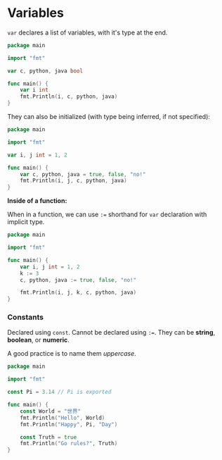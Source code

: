 # Variables

`var` declares a list of variables, with it's type at the end.

```go
package main

import "fmt"

var c, python, java bool

func main() {
	var i int
	fmt.Println(i, c, python, java)
}
```

They can also be initialized (with type being inferred, if not specified):

```go
package main

import "fmt"

var i, j int = 1, 2

func main() {
	var c, python, java = true, false, "no!"
	fmt.Println(i, j, c, python, java)
}
```

**Inside of a function:**

When in a function, we can use `:=` shorthand for `var` declaration with implicit type.

```go
package main

import "fmt"

func main() {
	var i, j int = 1, 2
	k := 3
	c, python, java := true, false, "no!"

	fmt.Println(i, j, k, c, python, java)
}
```

### Constants

Declared using `const`. Cannot be declared using `:=`. They can be **string**, **boolean**, or **numeric**.

A good practice is to name them *uppercase*.

```go
package main

import "fmt"

const Pi = 3.14 // Pi is exported

func main() {
	const World = "世界"
	fmt.Println("Hello", World)
	fmt.Println("Happy", Pi, "Day")

	const Truth = true
	fmt.Println("Go rules?", Truth)
}
```
